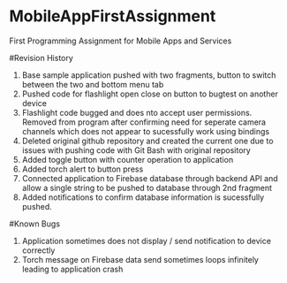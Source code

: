 # MobileAppFirstAssignment
First Programming Assignment for Mobile Apps and Services

#Revision History
1. Base sample application pushed with two fragments, button to switch between the two and bottom menu tab
2. Pushed code for flashlight open close on button to bugtest on another device
3. Flashlight code bugged and does nto accept user permissions. Removed from program after confirming need for
  seperate camera channels which does not appear to sucessfully work using bindings
4. Deleted original github repository and created the current one due to issues with pushing code with Git Bash with original repository
5. Added toggle button with counter operation to application
6. Added torch alert to button press
7. Connected application to Firebase database through backend API and allow a single string to be pushed to database
  through 2nd fragment
8. Added notifications to confirm database information is sucessfully pushed.

#Known Bugs
1. Application sometimes does not display / send notification to device correctly
2. Torch message on Firebase data send sometimes loops infinitely leading to application crash
